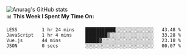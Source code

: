 
![Anurag's GitHub stats](https://github-readme-stats.vercel.app/api?username=supergczh&show_icons=true&theme=radical)
<br />
📊 **This Week I Spent My Time On:**

<!--START_SECTION:waka-->

```text
LESS         1 hr 24 mins    ███████████░░░░░░░░░░░░░░   43.48 %
JavaScript   1 hr 4 mins     ████████▒░░░░░░░░░░░░░░░░   33.28 %
Vue.js       44 mins         █████▓░░░░░░░░░░░░░░░░░░░   23.18 %
JSON         0 secs          ░░░░░░░░░░░░░░░░░░░░░░░░░   00.07 %
```

<!--END_SECTION:waka-->
